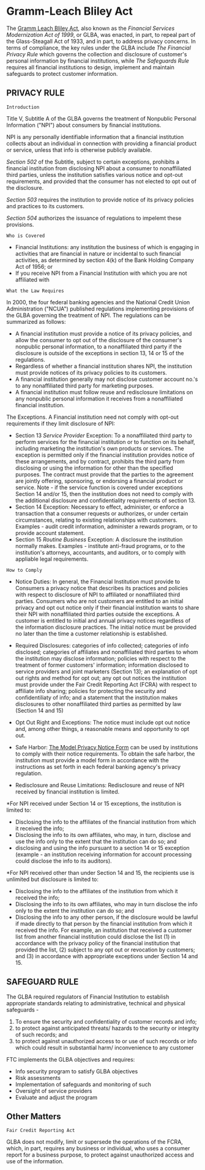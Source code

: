 Gramm-Leach Bliley Act
=========

The [Gramm Leach Bliley Act](http://www.gpo.gov/fdsys/pkg/PLAW-106publ102/html/PLAW-106publ102.htm), also known as the *Financial Services Modernization Act of 1999*, or GLBA, was enacted, in part, to repeal part of the Glass-Steagall Act of 1933, and in part, to address privacy concerns. In terms of compliance, the key rules under the GLBA include *The Financial Privacy Rule* which governs the collection and disclosure of customer's personal information by financial institutions, while *The Safeguards Rule* requires all financial institutions to design, implement and maintain safeguards to protect customer information. 


PRIVACY RULE
--------------
```
Introduction
```
Title V, Subtitle A of the GLBA governs the treatment of Nonpublic Personal Information ("NPI") about consumers by financial institutions. 

NPI is any personally identifiable information that a financial institution collects about an individual in connection with providing a financial product or service, unless that info is otherwise publicly available. 

*Section 502* of the Subtitle, subject to certain exceptions, prohibits a financial institution from disclosing NPI about a consumer to nonaffiliated third parties, unless the institution satisfies various notice and opt-out requirements, and provided that the consumer has not elected to opt out of the disclosure. 

*Section 503* requires the institution to provide notice of its privacy policies and practices to its customers.

*Section 504* authorizes the issuance of regulations to impelemt these provisions.

```
Who is Covered
```
- Financial Institutions: any institution the business of which is engaging in activities that are financial in nature or incidental to such financial activities, as determined by section 4(k) of the Bank Holding Company Act of 1956; or
- If you receive NPI from a Financial Institution with which you are not affiliated with

```
What the Law Requires
```
In 2000, the four federal banking agencies and the National Credit Union Administration ("NCUA") published regulations implementing provisions of the GLBA governing the treatment of NPI. The regulations can be summarized as follows:
- A financial institution must provide a notice of its privacy policies, and allow the consumer to opt out of the disclosure of the consumer's nonpublic personal information, to a nonaffiliated third party if the disclosure is outside of the exceptions in section 13, 14 or 15 of the regulations. 
- Regardless of whether a financial institution shares NPI, the institution must provide notices of its privacy policies to its customers. 
- A financial institution generally may not disclose customer account no.'s to any nonaffiliated third party for marketing purposes. 
- A financial institution must follow reuse and redisclosure limitations on any nonpublic personal information it receives from a nonaffiliated financial institution. 

The Exceptions. A Financial institution need not comply with opt-out requirements if they limit disclosure of NPI: 
- Section 13 *Service Provider* Exception: To a nonaffiliated third party to perform services for the financial institution or to function on its behalf, including marketing the institution's own products or services. The exception is permitted only if the financial institution provides notice of these arrangements, and by contract, prohibits the third party from disclosing or using the information for other than the specified purposes. The contract must provide that the parties to the agreement are jointly offering, sponsoring, or endorsing a financial product or service. Note - if the service function is covered under exceptions Section 14 and/or 15, then the institution does not need to comply with the additional disclosure and confidentiality requirements of section 13. 
- Section 14 Exception: Necessary to effect, administer, or enforce a transaction that a consumer requests or authorizes, or under certain circumstances, relating to existing relationships with customers. Examples - audit credit information, administer a rewards program, or to provide account statement. 
- Section 15 *Routine Business* Exception: A disclosure the institution normally makes. Examples - institute anti-fraud programs, or to the institution's attorneys, accountants, and auditors, or to comply with appliable legal requirements. 


```
How to Comply
```
- Notice Duties: In general, the Financial Institution must provide to Consumers a privacy notice that describes its practices and policies with respect to disclosure of NPI to affiliated or nonaffiliated third parties. Consumers who are not customers are entitled to an initial privacy and opt out notice only if their financial institution wants to share their NPI with nonaffiliated third parties outside the exceptions. A customer is entitled to initial and annual privacy notices regardless of the information disclosure practices. The initial notice must be provided no later than the time a customer relationship is established. 

- Required Disclosures: categories of info collected; categories of info disclosed; categories of affiliates and nonaffiliated third parties to whom the institution may disclose information; policies with respect to the treatment of former customers' information; information disclosed to service providers and joint marketers (Section 13); an explanation of opt out rights and method for opt out; any opt out notices the institution must provide under the Fair Credit Reporting Act (FCRA) with respect to affiliate info sharing; policies for protecting the security and confidentiliaty of info; and a statement that the institution makes disclosures to other nonaffiliated third parties as permitted by law (Section 14 and 15) 

- Opt Out Right and Exceptions: The notice must include opt out notice and, among other things, a reasonable means and opportunity to opt out.

- Safe Harbor: [The Model Privacy Notice Form](http://www.ftc.gov/sites/default/files/documents/rules/privacy-consumer-financial-information-financial-privacy-rule/model_form_rule_a_small_entity_compliance_guide.pdf) can be used by institutions to comply with their notice requirements. To obtain the safe harbor, the institution must provide a model form in accordance with the instructions as set forth in each federal banking agency's privacy regulation. 

- Redisclosure and Reuse Limitations:  Redisclosure and reuse of NPI received by financial institution is limited. 

*For NPI received under Section 14 or 15 exceptions, the institution is limited to:
- Disclosing the info to the affiliates of the financial institution from which it received the info; 
- Disclosing the info to its own affiliates, who may, in turn, disclose and use the info only to the extent that the institution can do so; and 
- disclosing and using the info pursuant to a section 14 or 15 exception (example - an institution receiving information for account processing could disclose the info to its auditors). 

*For NPI received other than under Section 14 and 15, the recipients use is unlimited but disclosure is limited to:
- Disclosing the info to the affiliates of the institution from which it received the info; 
- Disclosing the info to its own affiliates, who may in turn disclose the info only to the extent the institution can do so; and
- Disclosing the info to any other person, if the disclosure would be lawful if made directly to that person by the financial institution from which it received the info. For example, an institution that received a customer list from another financial institution could disclose the list (1) in accordance with the privacy policy of the financial institution that provided the list, (2) subject to any opt out or revocation by customers; and (3) in accordance with appropriate exceptions under Section 14 and 15. 



SAFEGUARD RULE 
--------------
The GLBA required regulators of Financial Institution to establish appropriate standards relating to administrative, technical and physical safeguards - 
1. To ensure the security and confidentiality of customer records and info; 
2. to protect against anticipated threats/ hazards to the security or integrity of such records; and
3. to protect against unauthorized access to or use of such records or info which could result in substantial harm/ inconvenience to any customer 


FTC implements the GLBA objectives and requires: 
- Info security program to satisfy GLBA objectives
- Risk assessments
- Implementation of safeguards and monitoring of such 
- Oversight of service providers
- Evaluate and adjust the program 


Other Matters 
--------------

```
Fair Credit Reporting Act
```
GLBA does not modify, limit or supersede the operations of the FCRA, which, in part, requires any business or individual, who uses a consumer report for a business purpose, to protect against unauthorized access and use of the information. 
